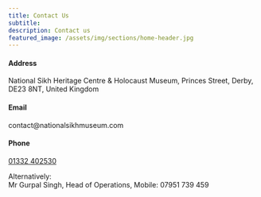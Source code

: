 ```yaml
---
title: Contact Us
subtitle:
description: Contact us
featured_image: /assets/img/sections/home-header.jpg
---
```


<div class="container">
    <div class="row">
        <div class="col-lg-4 col-md-6">
        <div class="info info-hover">
            <div class="icon icon-shape icon-shape-primary icon-lg shadow rounded-circle text-primary">
            <i class="ni ni-square-pin"></i>
            </div>
            <h4 class="info-title">Address</h4>
            <p class="description px-0">
            National Sikh Heritage Centre & Holocaust Museum,
            Princes Street,
            Derby,
            DE23 8NT,
            United Kingdom</p>
        </div>
        </div>
        <div class="col-lg-4 col-md-6">
        <div class="info info-hover">
            <div class="icon icon-shape icon-shape-primary icon-lg shadow rounded-circle text-primary">
            <i class="ni ni-email-83"></i>
            </div>
            <h4 class="info-title">Email</h4>
            <p class="description px-0">contact@nationalsikhmuseum.com</p>
        </div>
        </div>
        <div class="col-lg-4 col-md-6">
        <div class="info info-hover">
            <div class="icon icon-shape icon-shape-primary icon-lg shadow rounded-circle text-primary">
            <i class="ni ni-mobile-button"></i>
            </div>
            <h4 class="info-title">Phone</h4>
            <p class="description px-0"><a href="tel:00441332402530">01332 402530</a></p>
        </div>
        </div>
    </div>
    <p class="text-center">
        Alternatively:<br/>
        Mr Gurpal Singh,
        Head of Operations,
        Mobile: 07951 739 459
    </p>
</div>